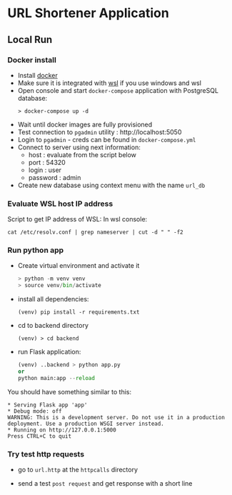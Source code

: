 # URL Shortener Application

## Local Run

### Docker install

- Install [docker](https://docs.docker.com/get-docker/)
- Make sure it is integrated with [wsl](https://docs.docker.com/desktop/windows/wsl/) if you use windows and wsl
- Open console and start `docker-compose` application with PostgreSQL database:
    ```
    > docker-compose up -d
    ```
- Wait until docker images are fully provisioned
- Test connection to `pgadmin` utility : http://localhost:5050
- Login to `pgadmin` - creds can be found in `docker-compose.yml`
- Connect to server using next information:
    - host : evaluate from the script below
    - port : 54320
    - login : user
    - password : admin
- Create new database using context menu with the name `url_db`

### Evaluate WSL host IP address

Script to get IP address of WSL:
In wsl console:

```
cat /etc/resolv.conf | grep nameserver | cut -d " " -f2
```

### Run python app

- Create virtual environment and activate it
    ```python
    > python -m venv venv
    > source venv/bin/activate
    ```
- install all dependencies:
    ```
    (venv) pip install -r requirements.txt
    ```    
- cd to backend directory
    ```shell
    (venv) > cd backend
    ```
- run Flask application:
    ```python
    (venv) ..backend > python app.py
    or
    python main:app --reload
    ```
You should have something similar to this:
```shell
* Serving Flask app 'app'
* Debug mode: off
WARNING: This is a development server. Do not use it in a production deployment. Use a production WSGI server instead.
* Running on http://127.0.0.1:5000
Press CTRL+C to quit
```

### Try test http requests

- go to `url.http` at the `httpcalls` directory

- send a test `post request` and get response with a short line 
